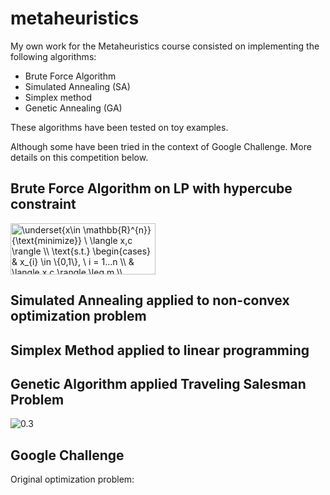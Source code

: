 # metaheuristics

My own work for the Metaheuristics course consisted on implementing the following algorithms:
* Brute Force Algorithm
* Simulated Annealing (SA)
* Simplex method
* Genetic Annealing (GA)

These algorithms have been tested on toy examples. 

Although some have been tried in the context of Google Challenge. More details on this competition below.

## Brute Force Algorithm on LP with hypercube constraint

<img src="http://www.sciweavers.org/tex2img.php?eq=%5Cunderset%7Bx%5Cin%20%5Cmathbb%7BR%7D%5E%7Bn%7D%7D%7B%5Ctext%7Bminimize%7D%7D%20%5C%20%5Clangle%20x%2Cc%20%5Crangle%20%5C%5C%20%0A%5Ctext%7Bs.t.%7D%20%5Cbegin%7Bcases%7D%20%0A%26%20x_%7Bi%7D%20%5Cin%20%5C%7B0%2C1%5C%7D%2C%20%5C%20i%20%3D%201...n%20%5C%5C%20%0A%26%20%5Clangle%20x%2Cc%20%5Crangle%20%5Cleq%20m%20%5C%5C%20%0A%5Cend%7Bcases%7D&bc=White&fc=Black&im=jpg&fs=12&ff=arev&edit=0" align="center" border="0" alt="\underset{x\in \mathbb{R}^{n}}{\text{minimize}} \ \langle x,c \rangle \\ \text{s.t.} \begin{cases} & x_{i} \in \{0,1\}, \ i = 1...n \\ & \langle x,c \rangle \leq m \\ \end{cases}" width="232" height="82" />

## Simulated Annealing applied to non-convex optimization problem

## Simplex Method applied to linear programming

## Genetic Algorithm applied Traveling Salesman Problem

![0.3](ga_tsp.gif)

## Google Challenge

Original optimization problem:


